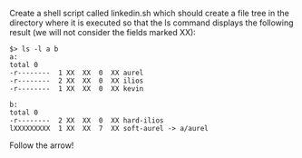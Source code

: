 Create a shell script called linkedin.sh which should create a file tree in the directory where it is executed so that the ls command displays the following result (we will not consider the fields marked XX):

```shell
$> ls -l a b
a:
total 0
-r--------  1 XX  XX  0  XX aurel
-r--------  2 XX  XX  0  XX ilios
-r--------  1 XX  XX  0  XX kevin

b:
total 0
-r--------  2 XX  XX  0  XX hard-ilios
lXXXXXXXXX  1 XX  XX  7  XX soft-aurel -> a/aurel
```

Follow the arrow!
